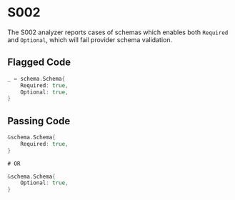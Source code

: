 # S002

The S002 analyzer reports cases of schemas which enables both `Required`
and `Optional`, which will fail provider schema validation.

## Flagged Code

```go
_ = schema.Schema{
    Required: true,
    Optional: true,
}
```

## Passing Code

```go
&schema.Schema{
    Required: true,
}

# OR

&schema.Schema{
    Optional: true,
}
```
